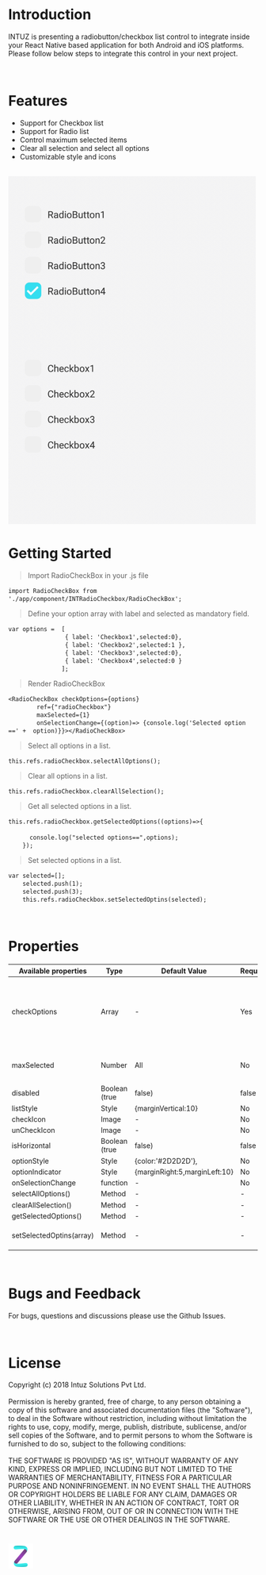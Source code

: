 <h1>Introduction</h1>

INTUZ is presenting a radiobutton/checkbox list control to integrate inside your React Native based application for both Android and iOS platforms. Please follow below steps to integrate this control in your next project.

<br>
<h1>Features</h1>

- Support for Checkbox list
- Support for Radio list
- Control maximum selected items
- Clear all selection and select all options
- Customizable style and icons

<br>
<img src="Screenshots/radio_checkbox.gif" width=500 alt="Screenshots/radio_checkbox.png">

<h1>Getting Started</h1>

> Import RadioCheckBox in your .js file

```
import RadioCheckBox from './app/component/INTRadioCheckbox/RadioCheckBox';     
```

> Define your option array with label and selected as mandatory field.

```
var options =  [
                { label: 'Checkbox1',selected:0},
                { label: 'Checkbox2',selected:1 },
                { label: 'Checkbox3',selected:0},
                { label: 'Checkbox4',selected:0 }
               ];
```

> Render RadioCheckBox

```
<RadioCheckBox checkOptions={options} 
        ref={"radioCheckbox"}
        maxSelected={1}
        onSelectionChange={(option)=> {console.log('Selected option ==' +  option)}}></RadioCheckBox>
```
> Select all options in a list.

```
this.refs.radioCheckbox.selectAllOptions();
```
> Clear all options in a list.

```
this.refs.radioCheckbox.clearAllSelection();
```
> Get all selected options in a list.

```
this.refs.radioCheckbox.getSelectedOptions((options)=>{
      
      console.log("selected options==",options);
    });
```
> Set selected options in a list.

```
var selected=[];
    selected.push(1);
    selected.push(3);
    this.refs.radioCheckbox.setSelectedOptins(selected);
```
<br>
<h1>Properties</h1>

| Available properties | Type | Default Value | Required | Description |
|--------------------------|------------------------|-------------------------------|----------|-------------------------------------------------------------------------------------------------------------------------------------------------------------------------|
| checkOptions | Array | - | Yes | Array of objects in below format: [ {label: 'Checkbox1',selected:0}, {label:'Checkbox2',selected:1}, { label:'Checkbox3',selected:0}, { label:'Checkbox4',selected:1 }] |
| maxSelected | Number | All | No | To restrict maximum number of items that can be selected at a time. Note: if value is 1 then it will work like radio button list |
| disabled | Boolean (true | false) | false | No | If true then component is not clickable. |
| listStyle | Style | {marginVertical:10} | No | Style your list |
| checkIcon | Image | - | No | Display selected item icon |
| unCheckIcon | Image | - | No | Display deselected item icon |
| isHorizontal | Boolean (true | false) | false | - | If true then option list display as horizontal list |
| optionStyle | Style | {color:'#2D2D2D'}, | No | To apply label style |
| optionIndicator | Style | {marginRight:5,marginLeft:10} | No | Icon style |
| onSelectionChange | function | - | No | Callback function. |
| selectAllOptions() | Method | - | - | To select all options |
| clearAllSelection() | Method | - | - | To clear all selected option |
| getSelectedOptions() | Method | - | - | To get all selected options |
| setSelectedOptins(array) | Method | - | - | To set selected options. Pass array of index of selected items. |                                                                                                         |
<br>
<h1>Bugs and Feedback</h1>

For bugs, questions and discussions please use the Github Issues.

<br>
<h1>License</h1>

Copyright (c) 2018 Intuz Solutions Pvt Ltd.
<br><br>
Permission is hereby granted, free of charge, to any person obtaining a copy of this software and associated documentation files (the "Software"), to deal in the Software without restriction, including without limitation the rights to use, copy, modify, merge, publish, distribute, sublicense, and/or sell copies of the Software, and to permit persons to whom the Software is furnished to do so, subject to the following conditions:
<br><br>
THE SOFTWARE IS PROVIDED "AS IS", WITHOUT WARRANTY OF ANY KIND, EXPRESS OR IMPLIED, INCLUDING BUT NOT LIMITED TO THE WARRANTIES OF MERCHANTABILITY, FITNESS FOR A PARTICULAR PURPOSE AND NONINFRINGEMENT. IN NO EVENT SHALL THE AUTHORS OR COPYRIGHT HOLDERS BE LIABLE FOR ANY CLAIM, DAMAGES OR OTHER LIABILITY, WHETHER IN AN ACTION OF CONTRACT, TORT OR OTHERWISE, ARISING FROM, OUT OF OR IN CONNECTION WITH THE SOFTWARE OR THE USE OR OTHER DEALINGS IN THE SOFTWARE.

<h1></h1>
<a href="http://www.intuz.com">
<img src="Screenshots/logo.jpg">
</a>
